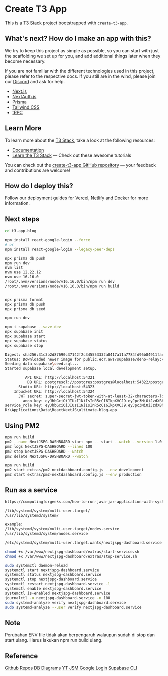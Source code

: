 # Create T3 App

This is a [T3 Stack](https://create.t3.gg/) project bootstrapped with `create-t3-app`.

## What's next? How do I make an app with this?

We try to keep this project as simple as possible, so you can start with just the scaffolding we set up for you, and add additional things later when they become necessary.

If you are not familiar with the different technologies used in this project, please refer to the respective docs. If you still are in the wind, please join our [Discord](https://t3.gg/discord) and ask for help.

- [Next.js](https://nextjs.org)
- [NextAuth.js](https://next-auth.js.org)
- [Prisma](https://prisma.io)
- [Tailwind CSS](https://tailwindcss.com)
- [tRPC](https://trpc.io)

## Learn More

To learn more about the [T3 Stack](https://create.t3.gg/), take a look at the following resources:

- [Documentation](https://create.t3.gg/)
- [Learn the T3 Stack](https://create.t3.gg/en/faq#what-learning-resources-are-currently-available) — Check out these awesome tutorials

You can check out the [create-t3-app GitHub repository](https://github.com/t3-oss/create-t3-app) — your feedback and contributions are welcome!

## How do I deploy this?

Follow our deployment guides for [Vercel](https://create.t3.gg/en/deployment/vercel), [Netlify](https://create.t3.gg/en/deployment/netlify) and [Docker](https://create.t3.gg/en/deployment/docker) for more information.

## Next steps

```bash
cd t3-app-blog

npm install react-google-login --force
# or
npm install react-google-login --legacy-peer-deps

npx prisma db push
npm run dev
nvm list
nvm use 12.22.12
nvm use 16.16.0
/root/.nvm/versions/node/v16.16.0/bin/npm run dev
/root/.nvm/versions/node/v16.16.0/bin/npm run build


npx prisma format
npx prisma db push
npx prisma db seed

npm run dev

npm i supabase --save-dev
npx supabase init
npx supabase start
npx supabase status
npx supabase stop

Digest: sha256:31c3b2d87690c37142f2c345553332a8417a11a7784fd96b84911fae5dd7e909
Status: Downloaded newer image for public.ecr.aws/supabase/deno-relay:v1.5.0
Seeding data supabase\seed.sql...
Started supabase local development setup.

         API URL: http://localhost:54321
          DB URL: postgresql://postgres:postgres@localhost:54322/postgres
      Studio URL: http://localhost:54323
    Inbucket URL: http://localhost:54324
      JWT secret: super-secret-jwt-token-with-at-least-32-characters-long
        anon key: eyJhbGciOiJIUzI1NiIsInR5cCI6IkpXVCJ9.eyJpc3MiOiJzdXBhYmFzZS1kZW1vIiwicm9sZSI6ImFub24iLCJleHAiOjE5ODM4MTI5OTZ9.CRXP1A7WOeoJeXxjNni43kdQwgnWNReilDMblYTn_I0
service_role key: eyJhbGciOiJIUzI1NiIsInR5cCI6IkpXVCJ9.eyJpc3MiOiJzdXBhYmFzZS1kZW1vIiwicm9sZSI6InNlcnZpY2Vfcm9sZSIsImV4cCI6MTk4MzgxMjk5Nn0.EGIM96RAZx35lJzdJsyH-qQwv8Hdp7fsn3W0YpN81IU
D:\Applications\Data\ReactNextJS\ultimate-blog-app
```

## Using PM2

```sh
npm run build
pm2 --name NextJSPG-DASHBOARD start npm -- start --watch --version 1.0.0
pm2 logs NextJSPG-DASHBOARD --lines 100
pm2 stop NextJSPG-DASHBOARD --watch
pm2 delete NextJSPG-DASHBOARD --watch

npm run build
pm2 start extras/pm2-nextdashboard.config.js --env development
pm2 start extras/pm2-nextdashboard.config.js --env production

```

## Run as a service

```sh
https://computingforgeeks.com/how-to-run-java-jar-application-with-systemd-on-linux/

/lib/systemd/system/multi-user.target/
/usr/lib/systemd/system/

example:
/lib/systemd/system/multi-user.target/nodes.service
/usr/lib/systemd/system/nodes.service

/etc/systemd/system/multi-user.target.wants/nextjspg-dashboard.service

chmod +x /var/www/nextjspg-dashboard/extras/start-service.sh
chmod +x /var/www/nextjspg-dashboard/extras/stop-service.sh

sudo systemctl daemon-reload
systemctl start nextjspg-dashboard.service
systemctl status nextjspg-dashboard.service
systemctl stop nextjspg-dashboard.service
systemctl restart nextjspg-dashboard.service -l
systemctl enable nextjspg-dashboard.service
systemctl is-enabled nextjspg-dashboard.service
journalctl -u nextjspg-dashboard.service -n 100
sudo systemd-analyze verify nextjspg-dashboard.service
sudo systemd-analyze --user verify nextjspg-dashboard.service
```

## Note

Perubahan ENV file tidak akan berpengaruh walaupun sudah di stop dan start ulang.
Harus lakukan npm run build ulang.

## Reference

[Github Repos](https://github.com/sonipranjal/ultimate-blog-app)
[DB Diagrams](https://dbdiagram.io/d/63b5dd9e7d39e42284e8f6ae)
[YT JSM Google Login](https://www.youtube.com/watch?v=LKlO8vLvUao)
[Supabase CLI](https://supabase.com/docs/guides/cli)
